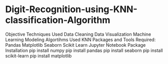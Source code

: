 # Digit-Recognition-using-KNN-classification-Algorithm
Objective
Techniques Used
Data Cleaning
Data Visualization
Machine Learning Modeling
Algortihms Used
KNN
Packages and Tools Required:
Pandas 
Matplotlib
Seaborn
Scikit Learn
Jupyter Notebook
Package Installation
pip install numpy
pip install pandas
pip install seaborn
pip install scikit-learn
pip install matplotlib
